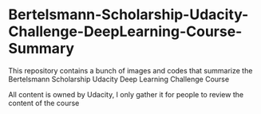 # Bertelsmann-Scholarship-Udacity-Challenge-DeepLearning-Course-Summary
This repository contains a bunch of images and codes that summarize the Bertelsmann Scholarship Udacity Deep Learning Challenge  Course

All content is owned by Udacity, I only gather it for people to review the content of the course 
